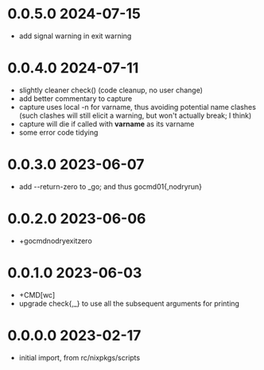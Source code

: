 0.0.5.0 2024-07-15
==================
- add signal warning in exit warning

0.0.4.0 2024-07-11
==================
- slightly cleaner check() (code cleanup, no user change)
- add better commentary to capture
- capture uses local -n for varname, thus avoiding potential name clashes
  (such clashes will still elicit a warning, but won't actually break; I think)
- capture will die if called with __varname__ as its varname
- some error code tidying

0.0.3.0 2023-06-07
==================
- add --return-zero to _go; and thus gocmd01{,nodryrun}

0.0.2.0 2023-06-06
==================
- +gocmdnodryexitzero

0.0.1.0 2023-06-03
==================
- +CMD[wc]
- upgrade check{,_} to use all the subsequent arguments for printing

0.0.0.0 2023-02-17
==================
- initial import, from rc/nixpkgs/scripts
